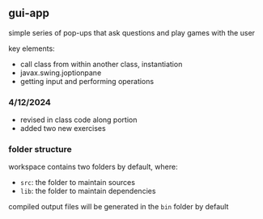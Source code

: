 ## gui-app

simple series of pop-ups that ask questions and play games with the user

key elements:
- call class from within another class, instantiation
- javax.swing.joptionpane
- getting input and performing operations

### 4/12/2024

- revised in class code along portion
- added two new exercises

### folder structure

workspace contains two folders by default, where:

- `src`: the folder to maintain sources
- `lib`: the folder to maintain dependencies

compiled output files will be generated in the `bin` folder by default